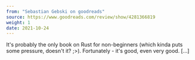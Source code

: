 ```yaml
---
from: "Sebastian Gebski on goodreads"
source: https://www.goodreads.com/review/show/4281366819
weight: 1
date: 2021-10-24
---
```

It's probably the only book on Rust for non-beginners (which kinda puts some pressure, doesn't it? ;&gt;). Fortunately - it's good, even very good. [&hellip;]

